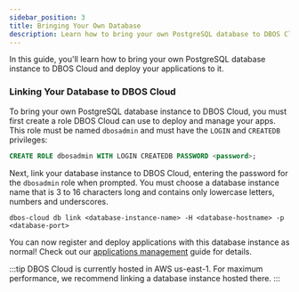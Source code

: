 ```yaml
---
sidebar_position: 3
title: Bringing Your Own Database
description: Learn how to bring your own PostgreSQL database to DBOS Cloud
---
```


In this guide, you'll learn how to bring your own PostgreSQL database instance to DBOS Cloud and deploy your applications to it.

### Linking Your Database to DBOS Cloud

To bring your own PostgreSQL database instance to DBOS Cloud, you must first create a role DBOS Cloud can use to deploy and manage your apps.
This role must be named `dbosadmin` and must have the `LOGIN` and `CREATEDB` privileges:

```sql
CREATE ROLE dbosadmin WITH LOGIN CREATEDB PASSWORD <password>;
```

Next, link your database instance to DBOS Cloud, entering the password for the `dbosadmin` role when prompted.
You must choose a database instance name that is 3 to 16 characters long and contains only lowercase letters, numbers and underscores.

```shell
dbos-cloud db link <database-instance-name> -H <database-hostname> -p <database-port>
```

You can now register and deploy applications with this database instance as normal!  Check out our [applications management](./application-management.md) guide for details.

:::tip
DBOS Cloud is currently hosted in AWS us-east-1.
For maximum performance, we recommend linking a database instance hosted there.
:::
